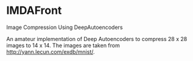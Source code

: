 # IMDAFront
Image Compression Using DeepAutoencoders

An amateur implementation of Deep Autoencoders to compress 28 x 28 images to 14 x 14. The images are taken from http://yann.lecun.com/exdb/mnist/.
